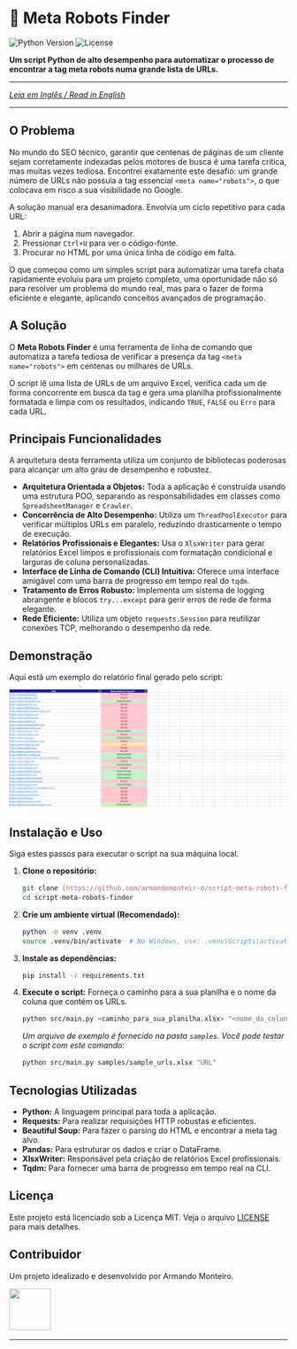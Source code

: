 # 🤖 Meta Robots Finder

![Python Version](https://img.shields.io/badge/python-3.9+-blue.svg)
![License](https://img.shields.io/badge/license-MIT-green.svg)

**Um script Python de alto desempenho para automatizar o processo de encontrar a tag meta robots numa grande lista de URLs.**

---

_[Leia em Inglês / Read in English](README.md)_

---

## O Problema

No mundo do SEO técnico, garantir que centenas de páginas de um cliente sejam corretamente indexadas pelos motores de busca é uma tarefa crítica, mas muitas vezes tediosa. Encontrei exatamente este desafio: um grande número de URLs não possuía a tag essencial `<meta name="robots">`, o que colocava em risco a sua visibilidade no Google.

A solução manual era desanimadora. Envolvia um ciclo repetitivo para cada URL:

1.  Abrir a página num navegador.
2.  Pressionar `Ctrl+U` para ver o código-fonte.
3.  Procurar no HTML por uma única linha de código em falta.

O que começou como um simples script para automatizar uma tarefa chata rapidamente evoluiu para um projeto completo, uma oportunidade não só para resolver um problema do mundo real, mas para o fazer de forma eficiente e elegante, aplicando conceitos avançados de programação.

## A Solução

O **Meta Robots Finder** é uma ferramenta de linha de comando que automatiza a tarefa tediosa de verificar a presença da tag `<meta name="robots">` em centenas ou milhares de URLs.

O script lê uma lista de URLs de um arquivo Excel, verifica cada um de forma concorrente em busca da tag e gera uma planilha profissionalmente formatada e limpa com os resultados, indicando `TRUE`, `FALSE` ou `Erro` para cada URL.

## Principais Funcionalidades

A arquitetura desta ferramenta utiliza um conjunto de bibliotecas poderosas para alcançar um alto grau de desempenho e robustez.

- **Arquitetura Orientada a Objetos:** Toda a aplicação é construída usando uma estrutura POO, separando as responsabilidades em classes como `SpreadsheetManager` e `Crawler`.
- **Concorrência de Alto Desempenho:** Utiliza um `ThreadPoolExecutor` para verificar múltiplos URLs em paralelo, reduzindo drasticamente o tempo de execução.
- **Relatórios Profissionais e Elegantes:** Usa o `XlsxWriter` para gerar relatórios Excel limpos e profissionais com formatação condicional e larguras de coluna personalizadas.
- **Interface de Linha de Comando (CLI) Intuitiva:** Oferece uma interface amigável com uma barra de progresso em tempo real do `tqdm`.
- **Tratamento de Erros Robusto:** Implementa um sistema de logging abrangente e blocos `try...except` para gerir erros de rede de forma elegante.
- **Rede Eficiente:** Utiliza um objeto `requests.Session` para reutilizar conexões TCP, melhorando o desempenho da rede.

## Demonstração

Aqui está um exemplo do relatório final gerado pelo script:

![Meta Robots Finder Demo](./assets/demo-report.png)

## Instalação e Uso

Siga estes passos para executar o script na sua máquina local.

1.  **Clone o repositório:**

    ```bash
    git clone [https://github.com/armandomonteir-o/script-meta-robots-finder](https://github.com/armandomonteir-o/script-meta-robots-finder)
    cd script-meta-robots-finder
    ```

2.  **Crie um ambiente virtual (Recomendado):**

    ```bash
    python -m venv .venv
    source .venv/bin/activate  # No Windows, use: .venv\Scripts\activate
    ```

3.  **Instale as dependências:**

    ```bash
    pip install -r requirements.txt
    ```

4.  **Execute o script:**
    Forneça o caminho para a sua planilha e o nome da coluna que contém os URLs.
    ```bash
    python src/main.py <caminho_para_sua_planilha.xlsx> "<nome_da_coluna>"
    ```
    _Um arquivo de exemplo é fornecido na pasta `samples`. Você pode testar o script com este comando:_
    ```bash
    python src/main.py samples/sample_urls.xlsx "URL"
    ```

## Tecnologias Utilizadas

- **Python:** A linguagem principal para toda a aplicação.
- **Requests:** Para realizar requisições HTTP robustas e eficientes.
- **Beautiful Soup:** Para fazer o parsing do HTML e encontrar a meta tag alvo.
- **Pandas:** Para estruturar os dados e criar o DataFrame.
- **XlsxWriter:** Responsável pela criação de relatórios Excel profissionais.
- **Tqdm:** Para fornecer uma barra de progresso em tempo real na CLI.

## Licença

Este projeto está licenciado sob a Licença MIT. Veja o arquivo [LICENSE](LICENSE) para mais detalhes.

## Contribuidor

Um projeto idealizado e desenvolvido por Armando Monteiro.

<a href="https://github.com/armandomonteir-o">
  <img src="https://avatars.githubusercontent.com/u/141039211?v=4" width="75" height="75">
</a>

---
